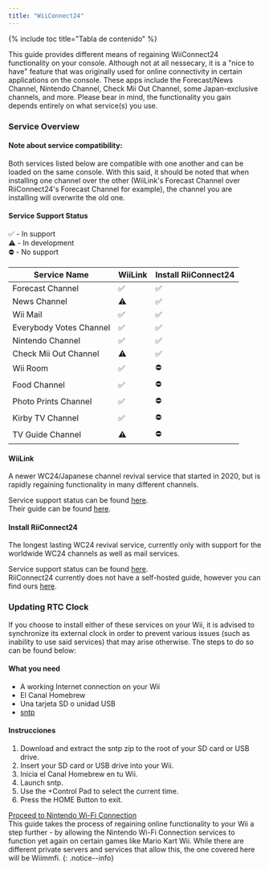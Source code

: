 ```yaml
---
title: "WiiConnect24"
---
```


{% include toc title="Tabla de contenido" %}

This guide provides different means of regaining WiiConnect24 functionality on your console. Although not at all nessecary, it is a "nice to have" feature that was originally used for online connectivity in certain applications on the console. These apps include the Forecast/News Channel, Nintendo Channel, Check Mii Out Channel, some Japan-exclusive channels, and more. Please bear in mind, the functionality you gain depends entirely on what service(s) you use.

### Service Overview

#### Note about service compatibility:
Both services listed below are compatible with one another and can be loaded on the same console. With this said, it should be noted that when installing one channel over the other (WiiLink's Forecast Channel over RiiConnect24's Forecast Channel for example), the channel you are installing will overwrite the old one.


#### Service Support Status
✅ - In support<br> ⚠️ - In development<br> ⛔ - No support

| Service Name            | WiiLink | Install RiiConnect24 |
| ----------------------- | ------- | -------------------- |
| Forecast Channel        | ✅       | ✅                    |
| News Channel            | ⚠️      | ✅                    |
| Wii Mail                | ✅       | ✅                    |
| Everybody Votes Channel | ✅       | ✅                    |
| Nintendo Channel        | ✅       | ✅                    |
| Check Mii Out Channel   | ⚠️      | ✅                    |
| Wii Room                | ✅       | ⛔                    |
| Food Channel            | ✅       | ⛔                    |
| Photo Prints Channel    | ✅       | ⛔                    |
| Kirby TV Channel        | ✅       | ⛔                    |
| TV Guide Channel        | ⚠️      | ⛔                    |

#### WiiLink
A newer WC24/Japanese channel revival service that started in 2020, but is rapidly regaining functionality in many different channels.

Service support status can be found [here](https://www.wiilink24.com/status).<br> Their guide can be found [here](https://www.wiilink24.com/guide).

#### Install RiiConnect24
The longest lasting WC24 revival service, currently only with support for the worldwide WC24 channels as well as mail services.

Service support status can be found [here](https://rc24.xyz/stats/).<br> RiiConnect24 currently does not have a self-hosted guide, however you can find ours [here](riiconnect24).

### Updating RTC Clock
If you choose to install either of these services on your Wii, it is advised to synchronize its external clock in order to prevent various issues (such as inability to use said services) that may arise otherwise. The steps to do so can be found below:

#### What you need
+ A working Internet connection on your Wii
+ El Canal Homebrew
+ Una tarjeta SD o unidad USB
+ [sntp](https://oscwii.org/library/app/sntp)

#### Instrucciones
1. Download and extract the sntp zip to the root of your SD card or USB drive.
1. Insert your SD card or USB drive into your Wii.
1. Inicia el Canal Homebrew en tu Wii.
1. Launch sntp.
1. Use the +Control Pad to select the current time.
1. Press the HOME Button to exit.

[Proceed to Nintendo Wi-Fi Connection](wiimmfi)<br> This guide takes the process of regaining online functionality to your Wii a step further - by allowing the Nintendo Wi-Fi Connection services to function yet again on certain games like Mario Kart Wii. While there are different private servers and services that allow this, the one covered here will be Wiimmfi.
{: .notice--info}
